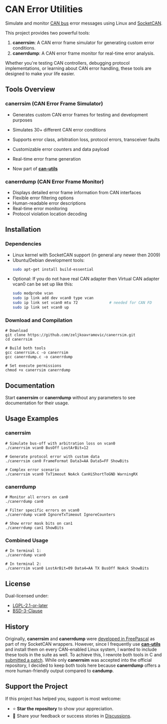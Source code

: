 # CAN Error Utilities

Simulate and monitor [CAN bus](https://en.wikipedia.org/wiki/CAN_bus) error messages using Linux and [SocketCAN](https://en.wikipedia.org/wiki/SocketCAN).

This project provides two powerful tools:

1. **canerrsim**: A CAN error frame simulator for generating custom error conditions.
2. **canerrdump**: A CAN error frame monitor for real-time error analysis.

Whether you're testing CAN controllers, debugging protocol implementations, or learning about CAN error handling, these tools are designed to make your life easier.



## Tools Overview

### canerrsim (**CAN Error Frame Simulator**)

- Generates custom CAN error frames for testing and development purposes

- Simulates 30+ different CAN error conditions
- Supports error class, arbitration loss, protocol errors, transceiver faults
- Customizable error counters and data payload
- Real-time error frame generation
- Now part of [**can-utils**](https://github.com/linux-can/can-utils)

### canerrdump (CAN Error Frame Monitor)

- Displays detailed error frame information from CAN interfaces
- Flexible error filtering options
- Human-readable error descriptions
- Real-time error monitoring
- Protocol violation location decoding



## Installation

### Dependencies
- Linux kernel with SocketCAN support (in general any newer then 2009)
- Ubuntu/Debian development tools:
  ```bash
  sudo apt-get install build-essential
- Optional: If you do not have real CAN adapter then Virtual CAN adapter vcan0 can be set up like this:
  ```bash
  sudo modprobe vcan
  sudo ip link add dev vcan0 type vcan                         
  sudo ip link set vcan0 mtu 72              # needed for CAN FD
  sudo ip link set vcan0 up

### Download and Compilation
```
# Download
git clone https://github.com/zeljkoavramovic/canerrsim.git
cd canerrsim

# Build both tools
gcc canerrsim.c -o canerrsim
gcc canerrdump.c -o canerrdump

# Set execute permissions
chmod +x canerrsim canerrdump
```



## Documentation

Start **canerrsim** or **canerrdump** without any parameters to see documentation for their usage.



## Usage Examples

### canerrsim

```
# Simulate bus-off with arbitration loss on vcan0
./canerrsim vcan0 BusOff LostArBit=12

# Generate protocol error with custom data
./canerrsim can0 FrameFormat Data3=AA Data5=FF ShowBits

# Complex error scenario
./canerrsim vcan0 TxTimeout NoAck CanHiShortToGND WarningRX
```

### canerrdump

```
# Monitor all errors on can0
./canerrdump can0

# Filter specific errors on vcan0
./canerrdump vcan0 IgnoreTxTimeout IgnoreCounters

# Show error mask bits on can1
./canerrdump can1 ShowBits
```

### Combined Usage

```
# In terminal 1:
./canerrdump vcan0

# In terminal 2:
./canerrsim vcan0 LostArBit=09 Data4=AA TX BusOff NoAck ShowBits
```



## License

Dual-licensed under:

- [LGPL-2.1-or-later](https://spdx.org/licenses/LGPL-2.1-or-later.html)
- [BSD-3-Clause](https://spdx.org/licenses/BSD-3-Clause.html)



## History

Originally, **canerrsim** and **canerrdump** were [developed in FreePascal](https://forum.lazarus.freepascal.org/index.php/topic,39858.msg403874.html#msg403874) as part of my SocketCAN wrappers. However, since I frequently use [**can-utils**](https://github.com/linux-can/can-utils) and install them on every CAN-enabled Linux system, I wanted to include these tools in the suite as well. To achieve this, I rewrote both tools in C and [submitted a patch](https://github.com/linux-can/can-utils/issues/525). While only **canerrsim** was accepted into the official repository, I decided to keep both tools here because **canerrdump** offers a more human-friendly output compared to **candump**.



## Support the Project

If this project has helped you, support is most welcome:

- ⭐ **Star the repository** to show your appreciation.
- 💬 Share your feedback or success stories in [Discussions](https://github.com/zeljkoavramovic/canerrsim/discussions/1).
